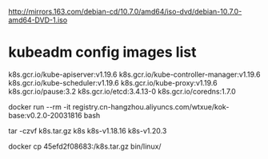 http://mirrors.163.com/debian-cd/10.7.0/amd64/iso-dvd/debian-10.7.0-amd64-DVD-1.iso

# kubeadm config images list

k8s.gcr.io/kube-apiserver:v1.19.6 k8s.gcr.io/kube-controller-manager:v1.19.6 k8s.gcr.io/kube-scheduler:v1.19.6 k8s.gcr.io/kube-proxy:v1.19.6
k8s.gcr.io/pause:3.2 k8s.gcr.io/etcd:3.4.13-0 k8s.gcr.io/coredns:1.7.0


docker run --rm -it registry.cn-hangzhou.aliyuncs.com/wtxue/kok-base:v0.2.0-20031816 bash


tar -czvf k8s.tar.gz k8s k8s-v1.18.16 k8s-v1.20.3

docker cp 45efd2f08683:/k8s.tar.gz bin/linux/
